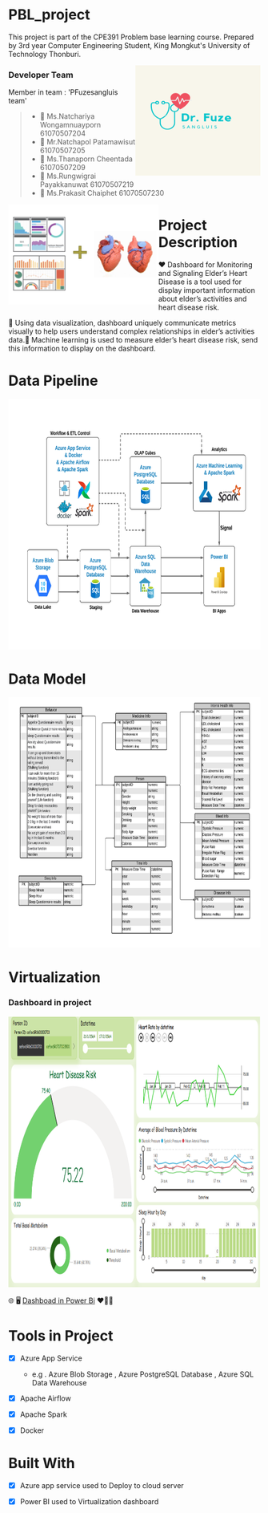 # PBL_project
This project is part of the CPE391 Problem base learning course.
Prepared by 3rd year Computer Engineering Student, King Mongkut's University of Technology Thonburi. 

<img align="right" height="220" width="250" alt="logo" src="Conceptual design/Dr.Fuze.png" />

### Developer Team
Member in team : 'PFuzesangluis team' 
> * :woman: Ms.Natchariya Wongamnuayporn 61070507204
> * :man: Mr.Natchapol Patamawisut 61070507205
> * :woman: Ms.Thanaporn Cheentada 61070507209
> * :man: Ms.Rungwigrai Payakkanuwat 61070507219
> * :man: Ms.Prakasit Chaiphet 61070507230

<img align="left" height="200" width="300" alt="" src="Conceptual design/description.png" />

# Project Description 
:heart: Dashboard for Monitoring and Signaling Elder’s Heart Disease is a tool used for display important information about elder’s activities and heart disease risk. 

:yellow_heart: Using data visualization, dashboard uniquely communicate metrics visually to help users understand complex relationships in elder’s activities data.:green_heart: Machine learning is used to measure elder’s heart disease risk, send this information to display on the dashboard.  
  
# Data Pipeline 
<p align="center"><img src="Conceptual design/PBL Project - Data Pipeline.png" width=800 height=500 ></p>

# Data Model 
<p align="center"><img src="Conceptual design/PBL Project - Conceptual Design.png" width=800 height=500 ></p>

# Virtualization 
### Dashboard in project  
<p align="center"><img src="System design/dashboard.png" alt="dashboard" width=1140 height=541.25 ></p>

:globe_with_meridians: :desktop_computer:  [Dashboad in Power Bi](https://app.powerbi.com/view?r=eyJrIjoiM2M2NTQwMzktOTBiOC00MTFiLWFmNmUtZTZkY2M4ZDE5NWVmIiwidCI6IjZmNDQzMmRjLTIwZDItNDQxZC1iMWRiLWFjMzM4MGJhNjMzZCIsImMiOjEwfQ%3D%3D&embedImagePlaceholder=true&pageName=ReportSection)  :heart::yellow_heart::green_heart:

# Tools in Project
- [X] Azure App Service 
    - e.g . Azure Blob Storage , Azure PostgreSQL Database , Azure SQL Data Warehouse
- [X] Apache Airflow 
- [X] Apache Spark 
- [X] Docker 

  
# Built With 
- [X] Azure app service used to Deploy to cloud server  
- [X] Power BI used to Virtualization dashboard 
  
  
